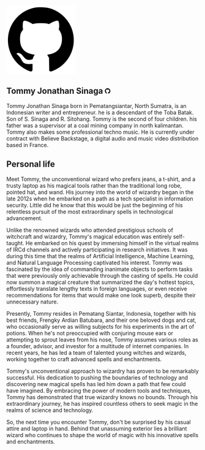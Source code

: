 [![Header](https://raw.githubusercontent.com/TommyJonathanSinaga/TommyJonathanSinaga/main/assets/src/img/icon/GitHub_Invertocat_Logo.svg.png "Header")](https://bit.ly/m/Tommy-Jonathan-Sinaga)


## Tommy Jonathan Sinaga <img src="https://raw.githubusercontent.com/TommyJonathanSinaga/TommyJonathanSinaga/main/assets/src/img/icon/GitHub_Invertocat_Logo.svg.png" bottom="100px"  width="15px" href="https://www.facebook.com/TommyJonathanSinaga">

Tommy Jonathan Sinaga born in Pematangsiantar, North Sumatra, is an Indonesian writer and entrepreneur. he is a descendant of the Toba Batak. Son of S. Sinaga and R. Sitohang. Tommy is the second of four children. his father was a supervisor at a coal mining company in north kalimantan. Tommy also makes some professional techno music. He is currently under contract with Believe Backstage, a digital audio and music video distribution based in France.


## Personal life

Meet Tommy, the unconventional wizard who prefers jeans, a t-shirt, and a trusty laptop as his magical tools rather than the traditional long robe, pointed hat, and wand. His journey into the world of wizardry began in the late 2012s when he embarked on a path as a tech specialist in information security. Little did he know that this would be just the beginning of his relentless pursuit of the most extraordinary spells in technological advancement.

Unlike the renowned wizards who attended prestigious schools of witchcraft and wizardry, Tommy's magical education was entirely self-taught. He embarked on his quest by immersing himself in the virtual realms of IRCd channels and actively participating in research initiatives. It was during this time that the realms of Artificial Intelligence, Machine Learning, and Natural Language Processing captivated his interest. Tommy was fascinated by the idea of commanding inanimate objects to perform tasks that were previously only achievable through the casting of spells. He could now summon a magical creature that summarized the day's hottest topics, effortlessly translate lengthy texts in foreign languages, or even receive recommendations for items that would make one look superb, despite their unnecessary nature.

Presently, Tommy resides in Pematang Siantar, Indonesia, together with his best friends, Frengky Ardian Batubara, and their one beloved dogs and cat, who occasionally serve as willing subjects for his experiments in the art of potions. When he's not preoccupied with conjuring mouse ears or attempting to sprout leaves from his nose, Tommy assumes various roles as a founder, advisor, and investor for a multitude of internet companies. In recent years, he has led a team of talented young witches and wizards, working together to craft advanced spells and enchantments.

Tommy's unconventional approach to wizardry has proven to be remarkably successful. His dedication to pushing the boundaries of technology and discovering new magical spells has led him down a path that few could have imagined. By embracing the power of modern tools and techniques, Tommy has demonstrated that true wizardry knows no bounds. Through his extraordinary journey, he has inspired countless others to seek magic in the realms of science and technology.

So, the next time you encounter Tommy, don't be surprised by his casual attire and laptop in hand. Behind that unassuming exterior lies a brilliant wizard who continues to shape the world of magic with his innovative spells and enchantments.
